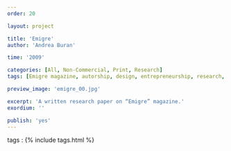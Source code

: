 ```yaml
---
order: 20

layout: project

title: 'Emigre'
author: 'Andrea Buran'

time: '2009'

categories: [All, Non-Commercial, Print, Research]
tags: [Emigre magazine, autorship, design, entrepreneurship, research, writing]

preview_image: 'emigre_00.jpg'

excerpt: 'A written research paper on “Emigre” magazine.'
exordium: ''

publish: 'yes'
---
```


tags
: {% include tags.html %}